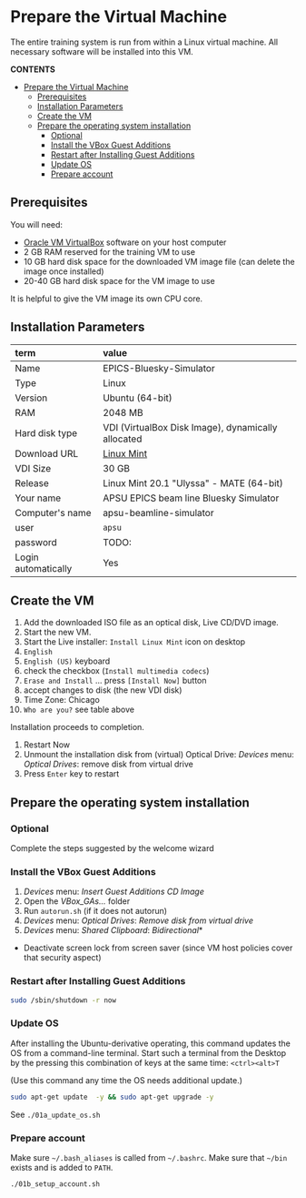 # Prepare the Virtual Machine

The entire training system is run from within a Linux virtual machine.
All necessary software will be installed into this VM.

**CONTENTS**

- [Prepare the Virtual Machine](#prepare-the-virtual-machine)
  - [Prerequisites](#prerequisites)
  - [Installation Parameters](#installation-parameters)
  - [Create the VM](#create-the-vm)
  - [Prepare the operating system installation](#prepare-the-operating-system-installation)
    - [Optional](#optional)
    - [Install the VBox Guest Additions](#install-the-vbox-guest-additions)
    - [Restart after Installing Guest Additions](#restart-after-installing-guest-additions)
    - [Update OS](#update-os)
    - [Prepare account](#prepare-account)

## Prerequisites

You will need:

* [Oracle VM VirtualBox](https://www.virtualbox.org/) software on your host computer
* 2 GB RAM reserved for the training VM to use
* 10 GB hard disk space for the downloaded VM image file (can delete the image once installed)
* 20-40 GB hard disk space for the VM image to use

It is helpful to give the VM image its own CPU core.

## Installation Parameters

term | value
:--- | :---
Name | EPICS-Bluesky-Simulator
Type | Linux
Version | Ubuntu (64-bit)
RAM | 2048 MB
Hard disk type | VDI (VirtualBox Disk Image), dynamically allocated
Download URL | [Linux Mint](https://linuxmint.com/edition.php?id=285)
VDI Size | 30 GB
Release | Linux Mint 20.1 "Ulyssa" - MATE (64-bit)
Your name | APSU EPICS beam line Bluesky Simulator
Computer's name | apsu-beamline-simulator
user | `apsu`
password | TODO:
Login automatically | Yes

## Create the VM

1. Add the downloaded ISO file as an optical disk, Live CD/DVD image.
1. Start the new VM.
1. Start the Live installer: `Install Linux Mint` icon on desktop
1. `English`
1. `English (US)` keyboard
1. check the checkbox (`Install multimedia codecs`)
1. `Erase and Install` ... press `[Install Now]` button
1. accept changes to disk (the new VDI disk)
1. Time Zone: Chicago
1. `Who are you?`  see table above

Installation proceeds to completion.

1. Restart Now
2. Unmount the installation disk from (virtual) Optical Drive: *Devices* menu: *Optical Drives*: remove disk from virtual drive
3. Press `Enter` key to restart

## Prepare the operating system installation

### Optional

Complete the steps suggested by the welcome wizard

### Install the VBox Guest Additions

1. *Devices* menu: *Insert Guest Additions CD Image*
2. Open the *VBox_GAs...* folder
3. Run `autorun.sh` (if it does not autorun)
4. *Devices* menu: *Optical Drives*: *Remove disk from virtual drive*
5. *Devices* menu: *Shared Clipboard*: *Bidirectional**

- Deactivate screen lock from screen saver (since VM host policies cover that security aspect)

### Restart after Installing Guest Additions

```sh
sudo /sbin/shutdown -r now
```

### Update OS

After installing the Ubuntu-derivative operating, this command updates
the OS from a command-line terminal.  Start such a terminal from the
Desktop by the pressing this combination of keys at the same time:
`<ctrl><alt>T`

(Use this command any time the OS needs additional update.)

```sh
sudo apt-get update  -y && sudo apt-get upgrade -y
```

See `./01a_update_os.sh`

### Prepare account

Make sure `~/.bash_aliases` is called from `~/.bashrc`.  Make
sure that `~/bin` exists and is added to `PATH`.

```sh
./01b_setup_account.sh
```
